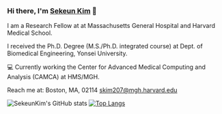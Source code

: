 ### Hi there, I'm [Sekeun Kim](https://github.com/kimsekeun) 👋

I am a Research Fellow at at Massachusetts General Hospital and Harvard Medical School.

I received the Ph.D. Degree (M.S./Ph.D. integrated course) at Dept. of Biomedical Engineering, Yonsei University.

💻 Currently working the Center for Advanced Medical Computing and Analysis (CAMCA) at HMS/MGH.

Reach me at: 
Boston, MA, 02114
skim207@mgh.harvard.edu


![SekeunKim's GitHub stats](https://github-readme-stats.vercel.app/api?username=kimsekeun&show_icons=true&theme=radical)
[![Top Langs](https://github-readme-stats.vercel.app/api/top-langs/?username=kimsekeun&layout=compacta&hide=javascript,html,scss,ruby&theme=radical)](https://github.com/anuraghazra/github-readme-stats)
